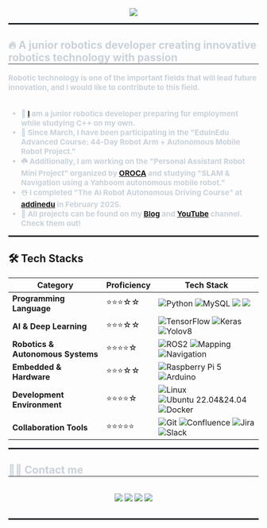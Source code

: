 <!--[1] Header--------------------------------------------------------------------------------------------------------------------------------------------------------------------------------------------------------------------------->   
<div align="center">
    <img src="https://capsule-render.vercel.app/api?type=waving&color=gradient&height=180&text=Hi👋,%20I'm%20Sunghyun&animation=fadeIn&fontColor=ffffff&fontSize=40" />
</div>

<hr style="border: 1px solid #21262d;"/>

<!--[2] Introduction--------------------------------------------------------------------------------------------------------------------------------------------------------------------------------------------------------------------------->   
<div style="text-align: left;"> 
    <h2 style="border-bottom: 1px solid #21262d; color: #c9d1d9;">🔥 A junior robotics developer creating innovative robotics technology with passion </h2>  
    <div style="font-weight: 700; font-size: 15px; text-align: left; color: #c9d1d9;"> 
        Robotic technology is one of the important fields that will lead future innovation, and I would like to contribute to this field.<br/><br/>
        <ul>
            <li>📌 <a href="https://www.linkedin.com/search/results/all/?fetchDeterministicClustersOnly=true&heroEntityKey=urn%3Ali%3Afsd_profile%3AACoAAFgzvTQBR1BIOkGOExoz147cv51LxFHUNSs&keywords=%EC%A1%B0%EC%84%B1%ED%98%84&origin=RICH_QUERY_SUGGESTION&position=1&searchId=fab89f28-4500-4662-9095-cb72d10edea8&sid=R6b&spellCorrectionEnabled=false" target="_blank">I</a> am a junior robotics developer preparing for employment while studying C++ on my own.</li>
            <li>🌱 Since March, I have been participating in the "EduInEdu Advanced Course: 44-Day Robot Arm + Autonomous Mobile Robot Project."</li>
            <li>☘️ Additionally, I am working on the "Personal Assistant Robot Mini Project" organized by <a href="https://cafe.naver.com/openrt" target="_blank">OROCA</a> and studying "SLAM & Navigation using a Yahboom autonomous mobile robot."</li>
            <li>☃️ I completed "The AI Robot Autonomous Driving Course" at <a href="https://github.com/addinedu-ros-7th" target="_blank">addinedu</a> in February 2025.</li>
            <li>🔭 All projects can be found on my <a href="https://roastb.tistory.com/" target="_blank">Blog</a> and <a href="https://www.youtube.com/channel/UCjv7NvKzkCB6vfdkZwwm_qg" target="_blank">YouTube</a> channel. Check them out!</li>
        </ul>
    </div>
</div>




<hr style="border: 1px solid #21262d;"/>

<!--[3] Skill Stack--------------------------------------------------------------------------------------------------------------------------------------------------------------------------------------------------------------------------->    
## 🛠️ Tech Stacks

<div align="center">

| **Category**        | **Proficiency** | **Tech Stack** |
|--------------------|---------------|--------------------------------------------------------------------------------------------------------------------------------------------------------------------------------------------------------------------------------------|
| **Programming Language** | ⭐⭐⭐☆☆ | ![Python](https://img.shields.io/badge/Python-3776AB?style=for-the-badge&logo=Python&logoColor=white) ![MySQL](https://img.shields.io/badge/MySQL-4479A1?style=for-the-badge&logo=MySQL&logoColor=white) <img src="https://img.shields.io/badge/C++-00599C?style=for-the-badge&logo=C%2B%2B&logoColor=white"> <img src="https://img.shields.io/badge/C-A8B9CC?style=for-the-badge&logo=C&logoColor=white">|
| **AI & Deep Learning** | ⭐⭐⭐☆☆ | ![TensorFlow](https://img.shields.io/badge/Tensorflow-FF6F00?style=for-the-badge&logo=Tensorflow&logoColor=white) ![Keras](https://img.shields.io/badge/Keras-D00000?style=for-the-badge&logo=Keras&logoColor=white) ![Yolov8](https://img.shields.io/badge/Yolov8-F2E142?style=for-the-badge&logo=elegoo&logoColor=white) |
| **Robotics & Autonomous Systems** | ⭐⭐⭐⭐☆ | ![ROS2](https://img.shields.io/badge/ROS2-22314E?style=for-the-badge&logo=ROS&logoColor=white)  ![Mapping](https://img.shields.io/badge/Mapping-0D597F?style=for-the-badge&logo=ROS&logoColor=white) ![Navigation](https://img.shields.io/badge/Navigation-0D597F?style=for-the-badge&logo=ROS&logoColor=white) |
| **Embedded & Hardware** | ⭐⭐⭐☆☆ | ![Raspberry Pi 5](https://img.shields.io/badge/raspberrypi5-A22846?style=for-the-badge&logo=raspberrypi&logoColor=white)  ![Arduino](https://img.shields.io/badge/Arduino-00878F?style=for-the-badge&logo=Arduino&logoColor=white) |
| **Development Environment** | ⭐⭐⭐⭐☆ | ![Linux](https://img.shields.io/badge/Linux-FCC624?style=for-the-badge&logo=Linux&logoColor=white) ![Ubuntu 22.04&24.04](https://img.shields.io/badge/Ubuntu%2022.04%2024.04-E95420?style=for-the-badge&logo=Ubuntu&logoColor=white) ![Docker](https://img.shields.io/badge/docker-2496ED?style=for-the-badge&logo=docker&logoColor=white) |
| **Collaboration Tools** | ⭐⭐⭐⭐⭐ | ![Git](https://img.shields.io/badge/Git-F05032?style=for-the-badge&logo=Git&logoColor=white) ![Confluence](https://img.shields.io/badge/confluence-172B4D?style=for-the-badge&logo=confluence&logoColor=white) ![Jira](https://img.shields.io/badge/jira-0052CC?style=for-the-badge&logo=jira&logoColor=white) ![Slack](https://img.shields.io/badge/slack-4A154B?style=for-the-badge&logo=slack&logoColor=white) |

</div>

<hr style="border: 1px solid #21262d;"/>

<!--[4] Stats--------------------------------------------------------------------------------------------------------------------------------------------------------------------------------------------------------------------------->   
<div style="text-align: left;">
    <h2 style="border-bottom: 1px solid #21262d; color: #c9d1d9;"> 🧑‍💻 Contact me </h2> <br> 
    <div align="center"> 
         <a href=https://www.youtube.com/channel/UCjv7NvKzkCB6vfdkZwwm_qg> <img src="https://img.shields.io/badge/Youtube-FF0000?style=for-the-badge&logo=Youtube&logoColor=white"></a>
         <a href=https://roastb.tistory.com/> <img src="https://img.shields.io/badge/tistory-FF6000?style=for-the-badge&logo=tistory&logoColor=white&link=https://roastb.tistory.com/"></a>
         <a href=mailto:iceative12@gmail.com> <img src="https://img.shields.io/badge/Gmail-EA4335?style=for-the-badge&logo=Gmail&logoColor=white&link=mailto:iceative12@gmail.com"></a>
         <a href=mailto:3388tjdgus@naver.com> <img src="https://img.shields.io/badge/Naver-03C75A?style=for-the-badge&logo=Naver&logoColor=white&link=mailto:3388tjdgus@naver.com"></a>
    </div>  <br> 
</div>

<hr style="border: 1px solid #21262d;"/>

<br><br>
